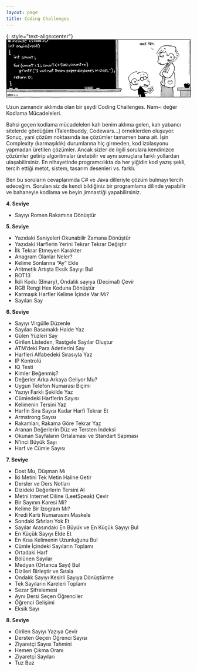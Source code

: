 ```yaml
---
layout: page
title: Coding Challenges
---
```

{: style="text-align:center"}
![Karikatür](/images/nice-try.png)

Uzun zamandır aklımda olan bir şeydi Coding Challenges. Nam-ı değer Kodlama Mücadeleleri.

Bahsi geçen kodlama mücadeleleri kah benim aklıma gelen, kah yabancı sitelerde gördüğüm (Talentbuddy, Codewars…) örneklerden oluşuyor. Sonuç, yani çözüm noktasında ise çözümler tamamen bana ait. İşin Complexity (karmaşıklık) durumlarına hiç girmeden, kod izolasyonu yapmadan üretilen çözümler. Ancak sizler de ilgili sorulara kendinizce çözümler getirip algoritmalar üretebilir ve aynı sonuçlara farklı yollardan ulaşabilirsiniz. En nihayetinde programcılıkta da her yiğidin kod yazış şekli, tercih ettiği metot, sistem, tasarım desenleri vs. farklı.

Ben bu soruların cevaplarımda C# ve Java dilleriyle çözüm bulmayı tercih edeceğim. Soruları siz de kendi bildiğiniz bir programlama dilinde yapabilir ve bahaneyle kodlama ve beyin jimnastiği yapabilirsiniz.

**4. Seviye**
* Sayıyı Romen Rakamına Dönüştür

**5. Seviye**
* Yazıdaki Saniyeleri Okunabilir Zamana Dönüştür
* Yazıdaki Harflerin Yerini Tekrar Tekrar Değiştir
* İlk Tekrar Etmeyen Karakter
* Anagram Olanlar Neler?
* Kelime Sonlarına “Ay” Ekle
* Aritmetik Artışta Eksik Sayıyı Bul
* ROT13
* İkili Kodu (Binary), Ondalık sayıya (Decimal) Çevir
* RGB Rengi Hex Koduna Dönüştür
* Karmaşık Harfler Kelime İçinde Var Mı?
* Sayıları Say

**6. Seviye**
* Sayıyı Virgülle Düzenle
* Sayıları Basamaklı Halde Yaz
* Gülen Yüzleri Say
* Girilen Listeden, Rastgele Sayılar Oluştur
* ATM’deki Para Adetlerini Say
* Harfleri Alfabedeki Sırasıyla Yaz
* IP Kontrolü
* IQ Testi
* Kimler Beğenmiş?
* Değerler Arka Arkaya Geliyor Mu?
* Uygun Telefon Numarası Biçimi
* Yazıyı Farklı Şekilde Yaz
* Cümledeki Harflerin Sayısı
* Kelimenin Tersini Yaz
* Harfin Sıra Sayısı Kadar Harfi Tekrar Et
* Armstrong Sayısı
* Rakamları, Rakama Göre Tekrar Yaz
* Aranan Değerlerin Düz ve Tersten İndeksi
* Okunan Sayfaların Ortalaması ve Standart Sapması
* N’inci Büyük Sayı
* Harf ve Cümle Sayısı

**7. Seviye**
* Dost Mu, Düşman Mı
* İki Metini Tek Metin Haline Getir
* Dersler ve Ders Notları
* Dizideki Değerlerin Tersini Al
* Metni Internet Diline (LeetSpeak) Çevir
* Bir Sayının Karesi Mi?
* Kelime Bir İzogram Mı?
* Kredi Kartı Numarasını Maskele
* Sondaki Sıfırları Yok Et
* Sayılar Arasındaki En Büyük ve En Küçük Sayıyı Bul
* En Küçük Sayıyı Elde Et
* En Kısa Kelimenin Uzunluğunu Bul
* Cümle İçindeki Sayıların Toplamı
* Ortadaki Harf
* Bölünen Sayılar
* Medyan (Ortanca Sayı) Bul
* Dizileri Birleştir ve Sırala
* Ondalık Sayıyı Kesirli Sayıya Dönüştürme
* Tek Sayıların Kareleri Toplamı
* Sezar Şifrelemesi
* Aynı Dersi Seçen Öğrenciler
* Öğrenci Gelişimi
* Eksik Sayı

**8. Seviye**
* Girilen Sayıyı Yazıya Çevir
* Dersten Geçen Öğrenci Sayısı
* Ziyaretçi Sayısı Tahmini
* Hemen Çıkma Oranı
* Ziyaretçi Sayıları
* Tuz Buz
